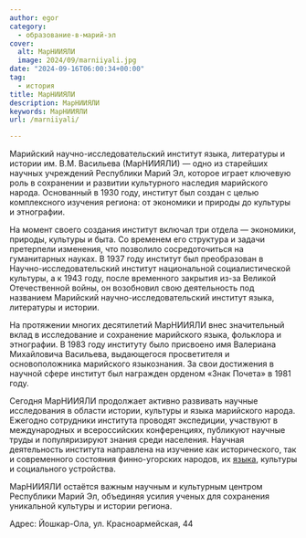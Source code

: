 ```yaml
---
author: egor
category:
  - образование-в-марий-эл
cover:
  alt: МарНИИЯЛИ
  image: 2024/09/marniiyali.jpg
date: "2024-09-16T06:00:34+00:00"
tag:
  - история
title: МарНИИЯЛИ
description: МарНИИЯЛИ
keywords: МарНИИЯЛИ
url: /marniiyali/

---
```

Марийский научно-исследовательский институт языка, литературы и истории им. В.М. Васильева (МарНИИЯЛИ) — одно из старейших научных учреждений Республики Марий Эл, которое играет ключевую роль в сохранении и развитии культурного наследия марийского народа. Основанный в 1930 году, институт был создан с целью комплексного изучения региона: от экономики и природы до культуры и этнографии.

На момент своего создания институт включал три отдела — экономики, природы, культуры и быта. Со временем его структура и задачи претерпели изменения, что позволило сосредоточиться на гуманитарных науках. В 1937 году институт был преобразован в Научно-исследовательский институт национальной социалистической культуры, а к 1943 году, после временного закрытия из-за Великой Отечественной войны, он возобновил свою деятельность под названием Марийский научно-исследовательский институт языка, литературы и истории.

На протяжении многих десятилетий МарНИИЯЛИ внес значительный вклад в исследование и сохранение марийского языка, фольклора и этнографии. В 1983 году институту было присвоено имя Валериана Михайловича Васильева, выдающегося просветителя и основоположника марийского языкознания. За свои достижения в научной сфере институт был награжден орденом «Знак Почета» в 1981 году.

Сегодня МарНИИЯЛИ продолжает активно развивать научные исследования в области истории, культуры и языка марийского народа. Ежегодно сотрудники института проводят экспедиции, участвуют в международных и всероссийских конференциях, публикуют научные труды и популяризируют знания среди населения. Научная деятельность института направлена на изучение как исторического, так и современного состояния финно-угорских народов, их [языка](/mari_language/), культуры и социального устройства.

МарНИИЯЛИ остаётся важным научным и культурным центром Республики Марий Эл, объединяя усилия ученых для сохранения уникальной культуры и истории региона.

Адрес: Йошкар-Ола, ул. Красноармейская, 44
